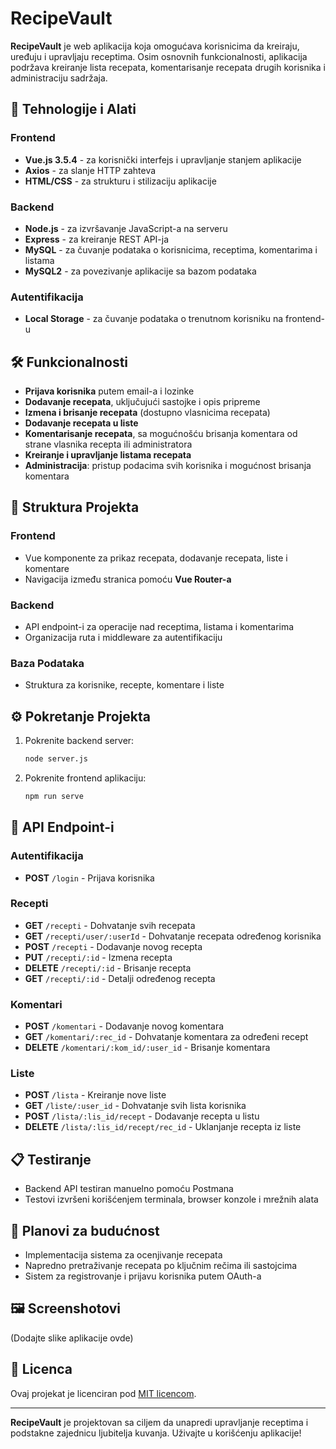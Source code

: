 # RecipeVault

**RecipeVault** je web aplikacija koja omogućava korisnicima da kreiraju, uređuju i upravljaju receptima. Osim osnovnih funkcionalnosti, aplikacija podržava kreiranje lista recepata, komentarisanje recepata drugih korisnika i administraciju sadržaja.

## 🚀 Tehnologije i Alati

### Frontend
- **Vue.js 3.5.4** - za korisnički interfejs i upravljanje stanjem aplikacije
- **Axios** - za slanje HTTP zahteva
- **HTML/CSS** - za strukturu i stilizaciju aplikacije

### Backend
- **Node.js** - za izvršavanje JavaScript-a na serveru
- **Express** - za kreiranje REST API-ja
- **MySQL** - za čuvanje podataka o korisnicima, receptima, komentarima i listama
- **MySQL2** - za povezivanje aplikacije sa bazom podataka

### Autentifikacija
- **Local Storage** - za čuvanje podataka o trenutnom korisniku na frontend-u

## 🛠️ Funkcionalnosti

- **Prijava korisnika** putem email-a i lozinke
- **Dodavanje recepata**, uključujući sastojke i opis pripreme
- **Izmena i brisanje recepata** (dostupno vlasnicima recepata)
- **Dodavanje recepata u liste**
- **Komentarisanje recepata**, sa mogućnošću brisanja komentara od strane vlasnika recepta ili administratora
- **Kreiranje i upravljanje listama recepata**
- **Administracija**: pristup podacima svih korisnika i mogućnost brisanja komentara

## 📂 Struktura Projekta

### Frontend
- Vue komponente za prikaz recepata, dodavanje recepata, liste i komentare
- Navigacija između stranica pomoću **Vue Router-a**

### Backend
- API endpoint-i za operacije nad receptima, listama i komentarima
- Organizacija ruta i middleware za autentifikaciju

### Baza Podataka
- Struktura za korisnike, recepte, komentare i liste

## ⚙️ Pokretanje Projekta

1. Pokrenite backend server:
    ```bash
    node server.js
    ```
2. Pokrenite frontend aplikaciju:
    ```bash
    npm run serve
    ```

## 📡 API Endpoint-i

### Autentifikacija
- **POST** `/login` - Prijava korisnika

### Recepti
- **GET** `/recepti` - Dohvatanje svih recepata
- **GET** `/recepti/user/:userId` - Dohvatanje recepata određenog korisnika
- **POST** `/recepti` - Dodavanje novog recepta
- **PUT** `/recepti/:id` - Izmena recepta
- **DELETE** `/recepti/:id` - Brisanje recepta
- **GET** `/recepti/:id` - Detalji određenog recepta

### Komentari
- **POST** `/komentari` - Dodavanje novog komentara
- **GET** `/komentari/:rec_id` - Dohvatanje komentara za određeni recept
- **DELETE** `/komentari/:kom_id/:user_id` - Brisanje komentara

### Liste
- **POST** `/lista` - Kreiranje nove liste
- **GET** `/liste/:user_id` - Dohvatanje svih lista korisnika
- **POST** `/lista/:lis_id/recept` - Dodavanje recepta u listu
- **DELETE** `/lista/:lis_id/recept/rec_id` - Uklanjanje recepta iz liste

## 📋 Testiranje

- Backend API testiran manuelno pomoću Postmana
- Testovi izvršeni korišćenjem terminala, browser konzole i mrežnih alata

## 🌟 Planovi za budućnost

- Implementacija sistema za ocenjivanje recepata
- Napredno pretraživanje recepata po ključnim rečima ili sastojcima
- Sistem za registrovanje i prijavu korisnika putem OAuth-a

## 🖼️ Screenshotovi
(Dodajte slike aplikacije ovde)

## 📄 Licenca

Ovaj projekat je licenciran pod [MIT licencom](./LICENSE).

---

**RecipeVault** je projektovan sa ciljem da unapredi upravljanje receptima i podstakne zajednicu ljubitelja kuvanja. Uživajte u korišćenju aplikacije!

